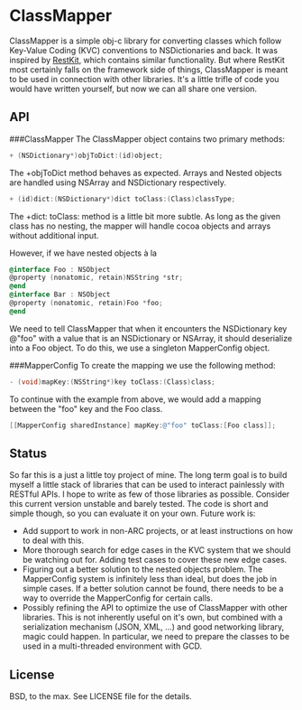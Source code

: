 ClassMapper
===========
ClassMapper is a simple obj-c library for converting classes which follow Key-Value Coding (KVC) conventions to NSDictionaries and back. It was inspired by [RestKit](https://github.com/RestKit/RestKit), which contains similar functionality. But where RestKit most certainly falls on the framework side of things, ClassMapper is meant to be used in connection with other libraries. It's a little trifle of code you would have written yourself, but now we can all share one version.

API
---
###ClassMapper
The ClassMapper object contains two primary methods:
``` objective-c
+ (NSDictionary*)objToDict:(id)object;
```
The +objToDict method behaves as expected. Arrays and Nested objects are handled using NSArray and NSDictionary respectively.

``` objective-c
+ (id)dict:(NSDictionary*)dict toClass:(Class)classType;
```
The +dict: toClass: method is a little bit more subtle. As long as the given class has no nesting, the mapper will handle cocoa objects and arrays without additional input. 

However, if we have nested objects à la
``` objective-c
@interface Foo : NSObject
@property (nonatomic, retain)NSString *str;
@end
@interface Bar : NSObject
@property (nonatomic, retain)Foo *foo;
@end
```
We need to tell ClassMapper that when it encounters the NSDictionary key @"foo" with a value that is an NSDictionary or NSArray, it should deserialize into a Foo object. To do this, we use a singleton MapperConfig object. 

###MapperConfig
To create the mapping we use the following method:
``` objective-c
- (void)mapKey:(NSString*)key toClass:(Class)class;
```

To continue with the example from above, we would add a mapping between the "foo" key and the Foo class.
``` objective-c
[[MapperConfig sharedInstance] mapKey:@"foo" toClass:[Foo class]];
```
Status
------
So far this is a just a little toy project of mine. The long term goal is to build myself a little stack of libraries that can be used to interact painlessly with RESTful APIs. I hope to write as few of those libraries as possible. Consider this current version unstable and barely tested. The code is short and simple though, so you can evaluate it on your own. Future work is:

* Add support to work in non-ARC projects, or at least instructions on how to deal with this.
* More thorough search for edge cases in the KVC system that we should be watching out for. Adding test cases to cover these new edge cases.
* Figuring out a better solution to the nested objects problem. The MapperConfig system is infinitely less than ideal, but does the job in simple cases. If a better solution cannot be found, there needs to be a way to override the MapperConfig for certain calls.
* Possibly refining the API to optimize the use of ClassMapper with other libraries. This is not inherently useful on it's own, but combined with a serialization mechanism (JSON, XML, ...) and good networking library, magic could happen. In particular, we need to prepare the classes to be used in a multi-threaded environment with GCD.

License
-------
BSD, to the max. See LICENSE file for the details.